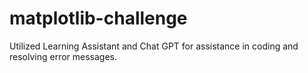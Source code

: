 # matplotlib-challenge
Utilized Learning Assistant and Chat GPT for assistance in coding and resolving error messages.
